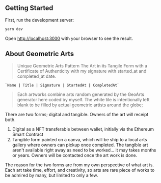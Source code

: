 ## Getting Started

First, run the development server:

```bash
yarn dev
```

Open [http://localhost:3000](http://localhost:3000) with your browser to see the result.

## About Geometric Arts

> Unique Geometric Arts Pattern
> The Art in its Tangile Form with a Certificate of Authenticity with my signature with started_at and completed_at date.

    `Name | Title | Signature | StartedAt | CompletedAt`

> Each artworks combine arts random generated by the GeoArts generator here coded by myself.
> The white tile is intentionally left blank to be filled by actual geometric artists around the globe;

There are two forms; digital and tangible. Owners of the art will receipt both.

1. Digital as a NFT transferable between wallet, initially via the Ethereum Smart Contract
2. Tangible form painted on a canva, which will be ship to a local arts gallery where owners can pickup once completed. The tangible art aren't available right away as need to be worked... it may takes months or years.
   Owners will be contacted once the art work is done.

The reason for the two forms are from my own perspective of what art is. Each art take time, effort, and creativity, so arts are rare piece of works to be admired by many, but limited to only a few.
